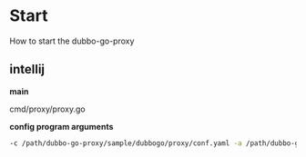 # Start

How to start the dubbo-go-proxy

## intellij

**main**

cmd/proxy/proxy.go

**config program arguments**

```bash
-c /path/dubbo-go-proxy/sample/dubbogo/proxy/conf.yaml -a /path/dubbo-go-proxy/sample/dubbogo/proxy/api_config.yaml
```

